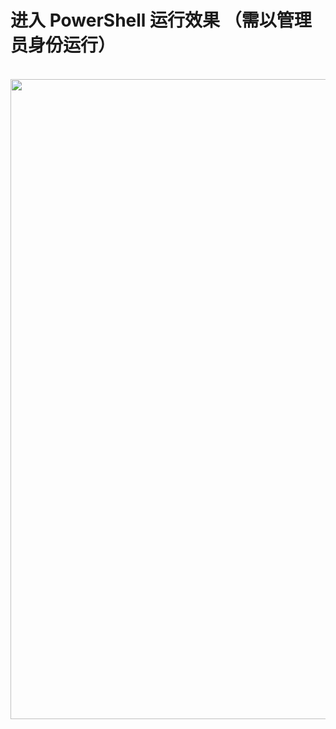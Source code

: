 # 进入 PowerShell 运行效果 （需以管理员身份运行）
<br>
<div align="center">
    <img src="../img/create_vm_cka.gif" width="1024px">
    <br>
</div>

